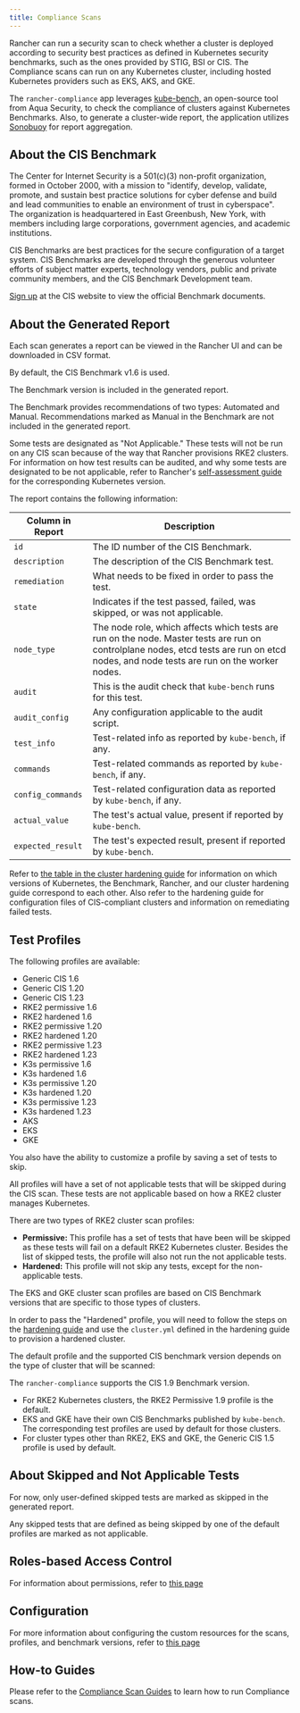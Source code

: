 ```yaml
---
title: Compliance Scans
---
```


<head>
  <link rel="canonical" href="https://ranchermanager.docs.rancher.com/integrations-in-rancher/compliance-scans"/>
</head>

Rancher can run a security scan to check whether a cluster is deployed according to security best practices as defined in Kubernetes security benchmarks, such as the ones provided by STIG, BSI or CIS. The Compliance scans can run on any Kubernetes cluster, including hosted Kubernetes providers such as EKS, AKS, and GKE.

The `rancher-compliance` app leverages <a href="https://github.com/aquasecurity/kube-bench" target="_blank">kube-bench,</a> an open-source tool from Aqua Security, to check the compliance of clusters against Kubernetes Benchmarks. Also, to generate a cluster-wide report, the application utilizes <a href="https://github.com/vmware-tanzu/sonobuoy" target="_blank">Sonobuoy</a> for report aggregation.


## About the CIS Benchmark

The Center for Internet Security is a 501(c\)(3) non-profit organization, formed in October 2000, with a mission to "identify, develop, validate, promote, and sustain best practice solutions for cyber defense and build and lead communities to enable an environment of trust in cyberspace". The organization is headquartered in East Greenbush, New York, with members including large corporations, government agencies, and academic institutions.

CIS Benchmarks are best practices for the secure configuration of a target system. CIS Benchmarks are developed through the generous volunteer efforts of subject matter experts, technology vendors, public and private community members, and the CIS Benchmark Development team.

[Sign up](https://learn.cisecurity.org/benchmarks) at the CIS website to view the official Benchmark documents.

## About the Generated Report

Each scan generates a report can be viewed in the Rancher UI and can be downloaded in CSV format.

By default, the CIS Benchmark v1.6 is used.

The Benchmark version is included in the generated report.

The Benchmark provides recommendations of two types: Automated and Manual. Recommendations marked as Manual in the Benchmark are not included in the generated report.

Some tests are designated as "Not Applicable." These tests will not be run on any CIS scan because of the way that Rancher provisions RKE2 clusters. For information on how test results can be audited, and why some tests are designated to be not applicable, refer to Rancher's [self-assessment guide](../../reference-guides/rancher-security/rancher-security.md#the-cis-benchmark-and-self-assessment) for the corresponding Kubernetes version.

The report contains the following information:

| Column in Report  | Description                                                                                                                                                                             |
|-------------------|-----------------------------------------------------------------------------------------------------------------------------------------------------------------------------------------|
| `id`              | The ID number of the CIS Benchmark.                                                                                                                                                     |
| `description`     | The description of the CIS Benchmark test.                                                                                                                                              |
| `remediation`     | What needs to be fixed in order to pass the test.                                                                                                                                       |
| `state`           | Indicates if the test passed, failed, was skipped, or was not applicable.                                                                                                               |
| `node_type`       | The node role, which affects which tests are run on the node. Master tests are run on controlplane nodes, etcd tests are run on etcd nodes, and node tests are run on the worker nodes. |
| `audit`           | This is the audit check that `kube-bench` runs for this test.                                                                                                                           |
| `audit_config`    | Any configuration applicable to the audit script.                                                                                                                                       |
| `test_info`       | Test-related info as reported by `kube-bench`, if any.                                                                                                                                  |
| `commands`        | Test-related commands as reported by `kube-bench`, if any.                                                                                                                              |
| `config_commands` | Test-related configuration data as reported by `kube-bench`, if any.                                                                                                                    |
| `actual_value`    | The test's actual value, present if reported by `kube-bench`.                                                                                                                           |
| `expected_result` | The test's expected result, present if reported by `kube-bench`.                                                                                                                        |

Refer to [the table in the cluster hardening guide](../../reference-guides/rancher-security/rancher-security.md) for information on which versions of Kubernetes, the Benchmark, Rancher, and our cluster hardening guide correspond to each other. Also refer to the hardening guide for configuration files of CIS-compliant clusters and information on remediating failed tests.

## Test Profiles

The following profiles are available:

- Generic CIS 1.6
- Generic CIS 1.20
- Generic CIS 1.23
- RKE2 permissive 1.6
- RKE2 hardened 1.6
- RKE2 permissive 1.20
- RKE2 hardened 1.20
- RKE2 permissive 1.23
- RKE2 hardened 1.23
- K3s permissive 1.6
- K3s hardened 1.6
- K3s permissive 1.20
- K3s hardened 1.20
- K3s permissive 1.23
- K3s hardened 1.23
- AKS
- EKS
- GKE

You also have the ability to customize a profile by saving a set of tests to skip.

All profiles will have a set of not applicable tests that will be skipped during the CIS scan. These tests are not applicable based on how a RKE2 cluster manages Kubernetes.

There are two types of RKE2 cluster scan profiles:

- **Permissive:** This profile has a set of tests that have been will be skipped as these tests will fail on a default RKE2 Kubernetes cluster. Besides the list of skipped tests, the profile will also not run the not applicable tests.
- **Hardened:** This profile will not skip any tests, except for the non-applicable tests.

The EKS and GKE cluster scan profiles are based on CIS Benchmark versions that are specific to those types of clusters.

In order to pass the "Hardened" profile, you will need to follow the steps on the [hardening guide](../../reference-guides/rancher-security/rancher-security.md#rancher-hardening-guide) and use the `cluster.yml` defined in the hardening guide to provision a hardened cluster.

The default profile and the supported CIS benchmark version depends on the type of cluster that will be scanned:

The `rancher-compliance` supports the CIS 1.9 Benchmark version.

- For RKE2 Kubernetes clusters, the RKE2 Permissive 1.9 profile is the default.
- EKS and GKE have their own CIS Benchmarks published by `kube-bench`. The corresponding test profiles are used by default for those clusters.
- For cluster types other than RKE2, EKS and GKE, the Generic CIS 1.5 profile is used by default.

## About Skipped and Not Applicable Tests

For now, only user-defined skipped tests are marked as skipped in the generated report.

Any skipped tests that are defined as being skipped by one of the default profiles are marked as not applicable.

## Roles-based Access Control

For information about permissions, refer to [this page](rbac-for-compliance-scans.md)

## Configuration

For more information about configuring the custom resources for the scans, profiles, and benchmark versions, refer to [this page](configuration-reference.md)

## How-to Guides

Please refer to the [Compliance Scan Guides](../../how-to-guides/advanced-user-guides/compliance-scan-guides/compliance-scan-guides.md) to learn how to run Compliance scans.
